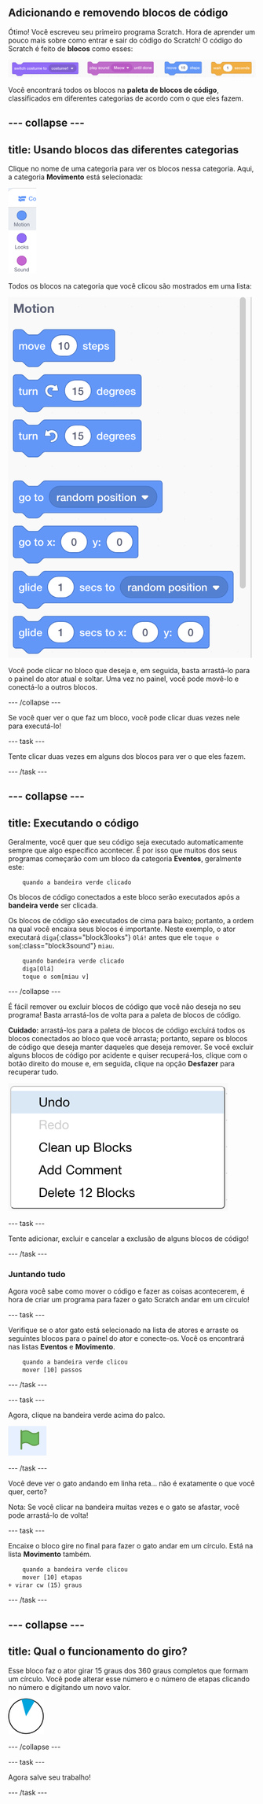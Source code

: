## Adicionando e removendo blocos de código

Ótimo! Você escreveu seu primeiro programa Scratch. Hora de aprender um pouco mais sobre como entrar e sair do código do Scratch! O código do Scratch é feito de **blocos** como esses:

![](images/code1.png)

Você encontrará todos os blocos na **paleta de blocos de código**, classificados em diferentes categorias de acordo com o que eles fazem.

## \--- collapse \---

## title: Usando blocos das diferentes categorias

Clique no nome de uma categoria para ver os blocos nessa categoria. Aqui, a categoria **Movimento** está selecionada:

![](images/code2a.png)

Todos os blocos na categoria que você clicou são mostrados em uma lista:

![](images/code2b.png)

Você pode clicar no bloco que deseja e, em seguida, basta arrastá-lo para o painel do ator atual e soltar. Uma vez no painel, você pode movê-lo e conectá-lo a outros blocos.

\--- /collapse \---

Se você quer ver o que faz um bloco, você pode clicar duas vezes nele para executá-lo!

\--- task \---

Tente clicar duas vezes em alguns dos blocos para ver o que eles fazem.

\--- /task \---

## \--- collapse \---

## title: Executando o código

Geralmente, você quer que seu código seja executado automaticamente sempre que algo específico acontecer. É por isso que muitos dos seus programas começarão com um bloco da categoria **Eventos**, geralmente este:

```blocks3
    quando a bandeira verde clicado
```

Os blocos de código conectados a este bloco serão executados após a **bandeira verde** ser clicada.

Os blocos de código são executados de cima para baixo; portanto, a ordem na qual você encaixa seus blocos é importante. Neste exemplo, o ator executará `diga`{:class="block3looks"} `Olá!` antes que ele `toque o som`{:class="block3sound"} `miau`.

```blocks3
    quando bandeira verde clicado
    diga[Olá]
    toque o som[miau v]
```

\--- /collapse \---

É fácil remover ou excluir blocos de código que você não deseja no seu programa! Basta arrastá-los de volta para a paleta de blocos de código.

**Cuidado:** arrastá-los para a paleta de blocos de código excluirá todos os blocos conectados ao bloco que você arrasta; portanto, separe os blocos de código que deseja manter daqueles que deseja remover. Se você excluir alguns blocos de código por acidente e quiser recuperá-los, clique com o botão direito do mouse e, em seguida, clique na opção **Desfazer** para recuperar tudo.

![](images/code6.png)

\--- task \---

Tente adicionar, excluir e cancelar a exclusão de alguns blocos de código!

\--- /task \---

### Juntando tudo

Agora você sabe como mover o código e fazer as coisas acontecerem, é hora de criar um programa para fazer o gato Scratch andar em um círculo!

\--- task \---

Verifique se o ator gato está selecionado na lista de atores e arraste os seguintes blocos para o painel do ator e conecte-os. Você os encontrará nas listas **Eventos** e **Movimento**.

```blocks3
    quando a bandeira verde clicou
    mover [10] passos
```

\--- /task \---

\--- task \---

Agora, clique na bandeira verde acima do palco.

![](images/code7.png)

\--- /task \---

Você deve ver o gato andando em linha reta... não é exatamente o que você quer, certo?

Nota: Se você clicar na bandeira muitas vezes e o gato se afastar, você pode arrastá-lo de volta!

\--- task \---

Encaixe o bloco gire no final para fazer o gato andar em um círculo. Está na lista **Movimento** também.

```blocks3
    quando a bandeira verde clicou
    mover [10] etapas
+ virar cw (15) graus
```

\--- /task \---

## \--- collapse \---

## title: Qual o funcionamento do giro?

Esse bloco faz o ator girar 15 graus dos 360 graus completos que formam um círculo. Você pode alterar esse número e o número de etapas clicando no número e digitando um novo valor.

![](images/code9.png)

\--- /collapse \---

\--- task \---

Agora salve seu trabalho!

\--- /task \---